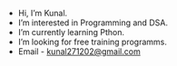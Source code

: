 -  Hi, I’m Kunal.
-  I’m interested in Programming and DSA.
-  I’m currently learning Pthon.
-  I’m looking for free training programms.
-  Email - kunal271202@gmail.com
